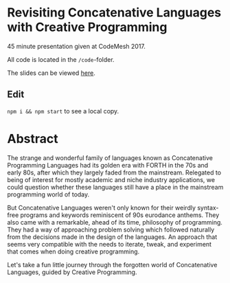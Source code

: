 # Revisiting Concatenative Languages with Creative Programming

45 minute presentation given at CodeMesh 2017.

All code is located in the `/code`-folder.

The slides can be viewed [here](http://mollerse.github.io/revisiting-concat-presentation/).

## Edit

`npm i && npm start` to see a local copy.

# Abstract

The strange and wonderful family of languages known as Concatenative Programming
Languages had its golden era with FORTH in the 70s and early 80s, after which
they largely faded from the mainstream. Relegated to being of interest for
mostly academic and niche industry applications, we could question whether these
languages still have a place in the mainstream programming world of today.

But Concatenative Languages weren't only known for their weirdly syntax-free
programs and keywords reminiscent of 90s eurodance anthems. They also came with
a remarkable, ahead of its time, philosophy of programming. They had a way of
approaching problem solving which followed naturally from the decisions made in
the design of the languages. An approach that seems very compatible with the
needs to iterate, tweak, and experiment that comes when doing creative
programming.

Let's take a fun little journey through the forgotten world of Concatenative
Languages, guided by Creative Programming.
